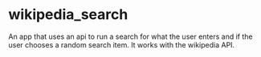 # wikipedia_search
An app that uses an api to run a search for what the user enters and if the user chooses a random search item.
It works with the wikipedia API.
